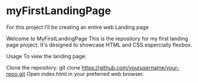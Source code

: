 # myFirstLandingPage
For this project I’ll be creating an entire web Landing page

Welcome to MyFirstLandingPage
This is the repository for my first landing page project. It's designed to showcase HTML and CSS espercially flexbox.

Usage
To view the landing page:

Clone the repository: git clone https://github.com/yourusername/your-repo.git
Open index.html in your preferred web browser.